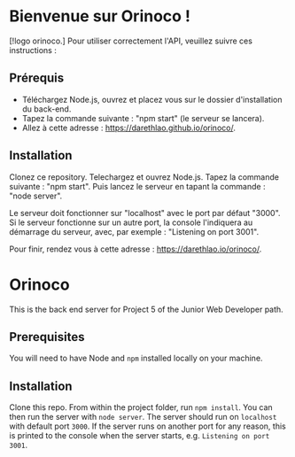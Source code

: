 # Bienvenue sur Orinoco !
[!logo orinoco.]
Pour utiliser correctement l'API, veuillez suivre ces instructions :

## Prérequis
* Téléchargez Node.js, ouvrez et placez vous sur le dossier d'installation du back-end.
* Tapez la commande suivante : "npm start" (le serveur se lancera).
* Allez à cette adresse : https://darethlao.github.io/orinoco/.

## Installation
Clonez ce repository.
Telechargez et ouvrez Node.js. 
Tapez la commande suivante : "npm start".
Puis lancez le serveur en tapant la commande : "node server".

Le serveur doit fonctionner sur "localhost" avec le port par défaut "3000". 
Si le serveur fonctionne sur un autre port, la console l'indiquera au démarrage du serveur, avec, par exemple : "Listening on port 3001".

Pour finir, rendez vous à cette adresse : https://darethlao.io/orinoco/.


# Orinoco
This is the back end server for Project 5 of the Junior Web Developer path.

## Prerequisites ##
You will need to have Node and `npm` installed locally on your machine.
## Installation ##
Clone this repo. From within the project folder, run `npm install`. You 
can then run the server with `node server`. 
The server should run on `localhost` with default port `3000`. If the
server runs on another port for any reason, this is printed to the
console when the server starts, e.g. `Listening on port 3001`.